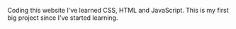 
Coding this website I've learned CSS, HTML and JavaScript. 
This is my first big project since I've started learning.

